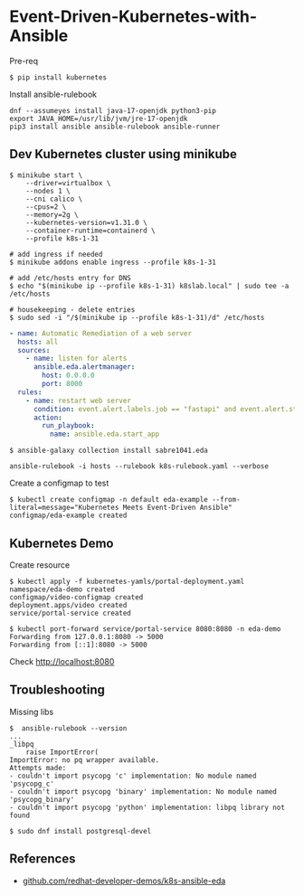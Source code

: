 # Event-Driven-Kubernetes-with-Ansible

Pre-req

```shell
$ pip install kubernetes
```

Install ansible-rulebook

```shell
dnf --assumeyes install java-17-openjdk python3-pip
export JAVA_HOME=/usr/lib/jvm/jre-17-openjdk
pip3 install ansible ansible-rulebook ansible-runner
```

## Dev Kubernetes cluster using minikube

```shell
$ minikube start \
    --driver=virtualbox \
    --nodes 1 \
    --cni calico \
    --cpus=2 \
    --memory=2g \
    --kubernetes-version=v1.31.0 \
    --container-runtime=containerd \
    --profile k8s-1-31

# add ingress if needed
$ minikube addons enable ingress --profile k8s-1-31

# add /etc/hosts entry for DNS
$ echo "$(minikube ip --profile k8s-1-31) k8slab.local" | sudo tee -a /etc/hosts

# housekeeping - delete entries
$ sudo sed -i "/$(minikube ip --profile k8s-1-31)/d" /etc/hosts
```


```yaml
- name: Automatic Remediation of a web server
  hosts: all
  sources:
    - name: listen for alerts
      ansible.eda.alertmanager:
        host: 0.0.0.0
        port: 8000
  rules:
    - name: restart web server
      condition: event.alert.labels.job == "fastapi" and event.alert.status == "firing"
      action:
        run_playbook:
          name: ansible.eda.start_app
```


```shell
$ ansible-galaxy collection install sabre1041.eda
```

```shell
ansible-rulebook -i hosts --rulebook k8s-rulebook.yaml --verbose
```

Create a configmap to test

```shell
$ kubectl create configmap -n default eda-example --from-literal=message="Kubernetes Meets Event-Driven Ansible"
configmap/eda-example created
```

## Kubernetes Demo

Create resource

```shell
$ kubectl apply -f kubernetes-yamls/portal-deployment.yaml
namespace/eda-demo created
configmap/video-configmap created
deployment.apps/video created
service/portal-service created

$ kubectl port-forward service/portal-service 8080:8080 -n eda-demo
Forwarding from 127.0.0.1:8080 -> 5000
Forwarding from [::1]:8080 -> 5000
```

Check [http://localhost:8080](http://localhost:8080/)



## Troubleshooting


Missing libs

```shell
$  ansible-rulebook --version
...
_libpq
    raise ImportError(
ImportError: no pq wrapper available.
Attempts made:
- couldn't import psycopg 'c' implementation: No module named 'psycopg_c'
- couldn't import psycopg 'binary' implementation: No module named 'psycopg_binary'
- couldn't import psycopg 'python' implementation: libpq library not found
```

```shell
$ sudo dnf install postgresql-devel
```


## References

- [github.com/redhat-developer-demos/k8s-ansible-eda](https://github.com/redhat-developer-demos/k8s-ansible-eda)